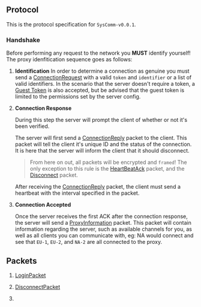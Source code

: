 ## Protocol

This is the protocol specification for `SysComm-v0.0.1`.

### Handshake

Before performing any request to the network you **MUST** identify yourself! The proxy idenfitication sequence goes as follows:

1. **Identification**
   In order to determine a connection as genuine you must send a [ConnectionRequest](#packet-connection-request) with a valid `token` and `identifier` or a list of valid identifiers. In the scenario that the server doesn't require a token, a [Guest Token](#term-guest-token) is also accepted, but be advised that the guest token is limited to the permissions set by the server config.

2. **Connection Response**
   
   During this step the server will prompt the client of whether or not it's been verified.
   
   The server will first send a [ConnectionReply](#packet-connection-reply) packet to the client. This packet will tell the client it's unique ID and the status of the connection. It is here that the server will inform the client that it should disconnect.
   
   > From here on out, all packets will be encrypted and `framed`! The only exception to this rule is the [HeartBeatAck](#packet-heartbeat-ack) packet, and the [Disconnect](packet-disconnect) packet.  
   
   After receiving the [ConnectionReply](#packet-connection-reply) packet, the client must send a heartbeat with the interval specified in the packet.

3. **Connection Accepted**
   
   Once the server receives the first ACK after the connection response, the server will send a [ProxyInformation](#packet-proxy-information) packet. This packet will contain information regarding the server, such as available channels for you, as well as all clients you can communicate with, eg: NA would connect and see that `EU-1`, `EU-2`, and `NA-2` are all connected to the proxy. 

## Packets

1. [LoginPacket](#login-packet)

2. [DisconnectPacket](#disconnect-packet)

3. 
